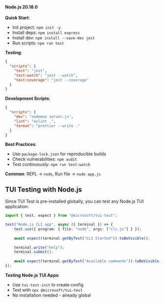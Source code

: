 #### Node.js 20.18.0

**Quick Start**:
- Init project: `npm init -y`
- Install deps: `npm install express`
- Install dev: `npm install --save-dev jest`
- Run scripts: `npm run test`

**Testing**:
```json
{
  "scripts": {
    "test": "jest",
    "test:watch": "jest --watch",
    "test:coverage": "jest --coverage"
  }
}
```

**Development Scripts**:
```json
{
  "scripts": {
    "dev": "nodemon server.js",
    "lint": "eslint .",
    "format": "prettier --write ."
  }
}
```

**Best Practices**:
- Use `package-lock.json` for reproducible builds
- Check vulnerabilities: `npm audit`
- Test continuously: `npm run test:watch`

**Common**: REPL → `node`, Run file → `node app.js`

## TUI Testing with Node.js

Since TUI Test is pre-installed globally, you can test any Node.js TUI application:

```typescript
import { test, expect } from "@microsoft/tui-test";

test("Node.js CLI app", async ({ terminal }) => {
    test.use({ program: { file: "node", args: ["cli.js"] } });
    
    await expect(terminal.getByText("CLI Started")).toBeVisible();
    
    terminal.write("help");
    terminal.submit();
    
    await expect(terminal.getByText("Available commands")).toBeVisible();
});
```

**Testing Node.js TUI Apps**:
- Use `tui-test-init` to create config
- Test with `npx @microsoft/tui-test`
- No installation needed - already global
